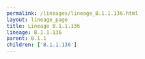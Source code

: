 ```yaml
---
permalink: /lineages/lineage_B.1.1.136.html
layout: lineage_page
title: Lineage B.1.1.136
lineage: B.1.1.136
parent: B.1.1
children: ['B.1.1.136']
---
```

